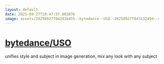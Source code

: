 ```yaml
---
layout: default
date: 2025-09-27T18:47:37.882876
image: assets/20250927T042016455--bytedance--USO--20250927T043132494--cropped.png
---
```


# [bytedance/USO](https://github.com/bytedance/USO)

unifies style and subject in image generation, mix any look with any subject
